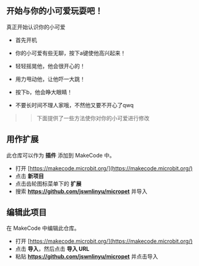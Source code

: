 
## 开始与你的小可爱玩耍吧！

真正开始认识你的小可爱

* 首先开机

* 你的小可爱有些无聊，按下a键使他高兴起来！

* 轻轻摇晃他，他会很开心的！

* 用力甩动他，让他吓一大跳！

* 按下b，他会睁大眼睛！

* 不要长时间不理人家哦，不然他又要不开心了qwq


>>下面提供了一些方法使你对你的小可爱进行修改

## 用作扩展

此仓库可以作为 **插件** 添加到 MakeCode 中。

* 打开 [https://makecode.microbit.org/](https://makecode.microbit.org/)
* 点击 **新项目**
* 点击齿轮图标菜单下的 **扩展**
* 搜索 **https://github.com/jswnlinyu/micropet** 并导入

## 编辑此项目
在 MakeCode 中编辑此仓库。

* 打开 [https://makecode.microbit.org/](https://makecode.microbit.org/)
* 点击 **导入**，然后点击 **导入 URL**
* 粘贴 **https://github.com/jswnlinyu/micropet** 并点击导入








